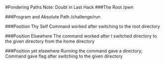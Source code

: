 #Pondering Paths
Note: Doubt in Last Hack
###The Root
/pwn

###Program and Absolute Path
/challenge/run

###Position Thy Self
Command worked after switching to the root directory

###Position Elsewhere
The command worked after I switched directory to the given directory from the home directory

###Position yet elsewhere
Running the command gave a directory; Command gave flag after switching to the given directory
